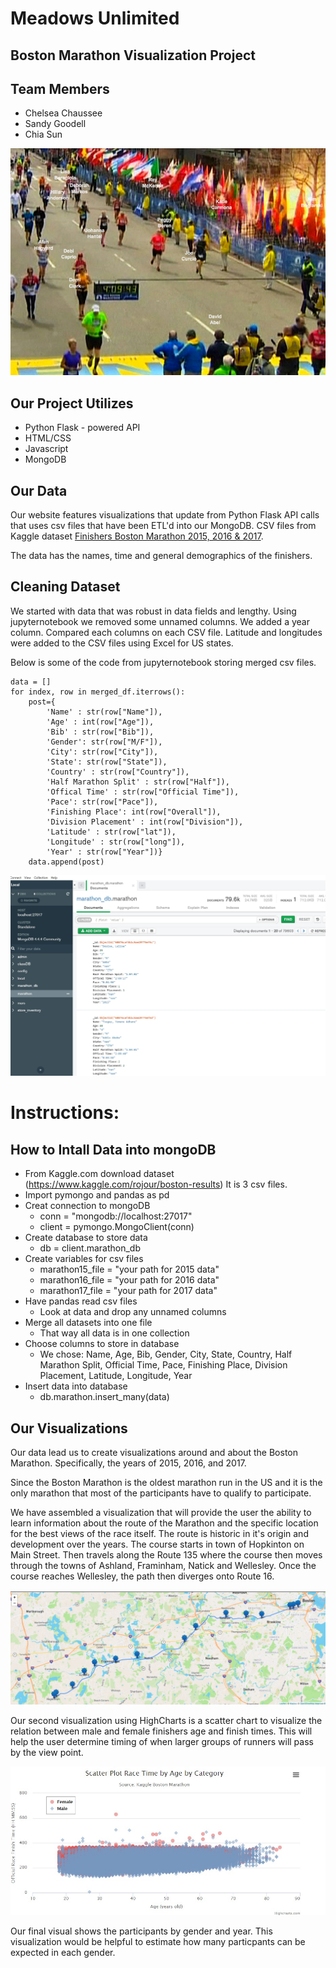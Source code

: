 # Meadows Unlimited
## Boston Marathon Visualization Project

## Team Members
* Chelsea Chaussee
* Sandy Goodell
* Chia Sun

![Boston Marathon](\images\40943-moment-superJumbo-v2.png)


## Our Project Utilizes

* Python Flask - powered API
* HTML/CSS
* Javascript
* MongoDB

## Our Data

Our website features visualizations that update from Python Flask API calls that uses csv files that have been ETL'd into our MongoDB. CSV files from Kaggle dataset 
[Finishers Boston Marathon 2015, 2016 & 2017](https://www.kaggle.com/rojour/boston-results).

The data has the names, time and general demographics of the finishers.

## Cleaning Dataset

We started with data that was robust in data fields and lengthy. 
Using jupyternotebook we removed some unnamed columns. We added a year column. Compared each columns on each CSV file. Latitude and longitudes were added to the CSV files using Excel for US states.

Below is some of the code from jupyternotebook storing merged csv files.

```
data = []
for index, row in merged_df.iterrows():
    post={
        'Name' : str(row["Name"]),
        'Age' : int(row["Age"]),
        'Bib' : str(row["Bib"]),
        'Gender': str(row["M/F"]),
        'City': str(row["City"]),
        'State': str(row["State"]),
        'Country' : str(row["Country"]),
        'Half Marathon Split' : str(row["Half"]),
        'Offical Time' : str(row["Official Time"]),
        'Pace': str(row["Pace"]),
        'Finishing Place': int(row["Overall"]),
        'Division Placement' : int(row["Division"]),
        'Latitude' : str(row["lat"]),
        'Longitude' : str(row["long"]),
        'Year' : str(row["Year"])}
    data.append(post)

```
![MongoDB](\images\mongodb.jpg)

# Instructions:
## How to Intall Data into mongoDB
*  From Kaggle.com download dataset (https://www.kaggle.com/rojour/boston-results) It is 3 csv files.
*  Import pymongo and pandas as pd
* Creat connection to mongoDB
  - conn = "mongodb://localhost:27017"
  - client = pymongo.MongoClient(conn)
* Create database to store data
  - db = client.marathon_db
* Create variables for csv files
  - marathon15_file = "your path for 2015 data"
  - marathon16_file = "your path for 2016 data"
  - marathon17_file = "your path for 2017 data"
* Have pandas read csv files
  - Look at data and drop any unnamed columns
* Merge all datasets into one file 
  - That way all data is in one collection
* Choose columns to store in database
  - We chose: Name, Age, Bib, Gender, City, State, Country, Half Marathon Split, Official Time, Pace, Finishing Place, Division Placement, Latitude, Longitude, Year
* Insert data into database
  - db.marathon.insert_many(data)

## Our Visualizations
Our data lead us to create visualizations around and about the Boston Marathon. Specifically, the years of 2015, 2016, and 2017. 

Since the Boston Marathon is the oldest marathon run in the US and it is the only marathon that most of the participants have to qualify to participate.

We have assembled a visualization that will provide the user the ability to learn information about the route of the Marathon and the specific location for the best views of the race itself. The route is historic in it's origin and development over the years. The course starts in town of Hopkinton on Main Street. Then travels along the Route 135 where the course then moves through the towns of Ashland, Framinham, Natick and Wellesley. Once the course reaches Wellesley, the path then diverges onto Route 16. 

![Boston Marathon](\images\Viewpointsmap.jpg)

Our second visualization using HighCharts is a scatter chart to visualize the relation between male and female finishers age and finish times. This will help the user determine timing of when larger groups of runners will pass by the view point.

![Boston Marathon](\images\scatterplot.jpg)


Our final visual shows the participants by gender and year. This visualization would be helpful to estimate how many particpants can be expected in each gender. 